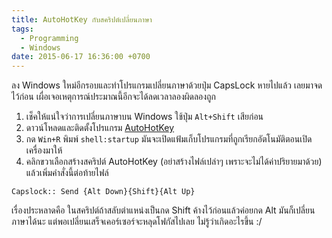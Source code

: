 ```yaml
---
title: AutoHotKey กับสคริปต์เปลี่ยนภาษา
tags:
  - Programming
  - Windows
date: 2015-06-17 16:36:00 +0700
---
```


ลง Windows ใหม่อีกรอบและทำโปรแกรมเปลี่ยนภาษาด้วยปุ่ม CapsLock หายไปแล้ว เลยมาจดไว้ก่อน เผื่อเจอเหตุการณ์ประมาณนี้อีกจะได้ลดเวลาลองผิดลองถูก

1. เช็คให้แน่ใจว่าการเปลี่ยนภาษาบน Windows ใช้ปุ่ม `Alt+Shift` เสียก่อน
2. ดาวน์โหลดและติดตั้งโปรแกรม [AutoHotKey][]
3. กด `Win+R` พิมพ์ `shell:startup` มันจะเปิดแฟ้มเก็บโปรแกรมที่ถูกเรียกอัตโนมัติตอนเปิดเครื่องมาให้
4. คลิกขวาเลือกสร้างสคริปต์ AutoHotKey (อย่าสร้างไฟล์เปล่าๆ เพราะจะไม่ได้ค่าปริยายมาด้วย) แล้วเพิ่มคำสั่งนี้ต่อท้ายไฟล์

```
Capslock:: Send {Alt Down}{Shift}{Alt Up}
```

เรื่องประหลาดคือ ในสคริปต์ถ้าสลับตำแหน่งเป็นกด Shift ค้างไว้ก่อนแล้วค่อยกด Alt มันก็เปลี่ยนภาษาได้นะ แต่พอเปลี่ยนเสร็จเคอร์เซอร์จะหลุดโฟกัสไปเลย ไม่รู้ว่าเกิดอะไรขึ้น :/


[AutoHotKey]: www.autohotkey.com
